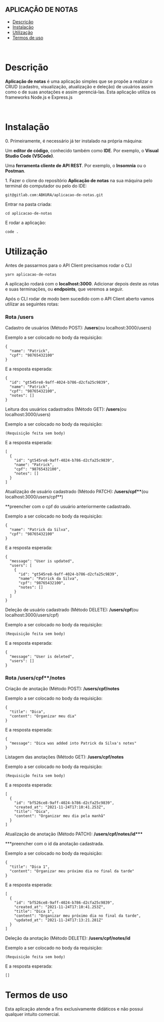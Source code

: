 ## APLICAÇÃO DE NOTAS

- [Descrição](#descrição)
- [Instalação](#instalação)
- [Utilização](#utilização)
- [Termos de uso](#termos-de-uso)

<br>

# Descrição

<p><b>Aplicação de notas</b> é uma aplicação simples que se propõe a realizar o CRUD (cadastro, visualização, atualização e deleção) de usuários assim como o de suas anotações e assim gerenciá-las. Esta aplicação utiliza os frameworks Node.js e Express.js</p>
<br>

# Instalação

<p>0. Primeiramente, é necessário já ter instalado na própria máquina:

<p> Um <b>editor de código</b>, conhecido também como <b>IDE</b>. Por exemplo, o <b>Visual Studio Code (VSCode)</b>.</p>

<p> Uma <b>ferramenta cliente de API REST</b>. Por exemplo, o <b>Insomnia</b> ou o <b>Postman</b>.</p>

<p>1. Fazer o clone do reposítório <b>Aplicação de notas</b> na sua máquina pelo terminal do computador ou pelo do IDE:</p>

```
git@gitlab.com:ABKURA/aplicacao-de-notas.git
```

<p>Entrar na pasta criada:</p>

```
cd aplicacao-de-notas
```

<p>E rodar a aplicação:</p>

```
code .
```

# Utilização

<p>Antes de passarmos para o API Client precisamos rodar o CLI</p>

```
yarn aplicacao-de-notas
```

<p>A aplicação rodará com o <b>localhost:3000</b>. Adicionar depois deste as rotas e suas terminações, ou <b>endpoints</b>, que veremos a seguir.</p>

<p>Após o CLI rodar de modo bem sucedido com o API Client aberto vamos utilizar as seguintes rotas:</p>

<h3>Rota <b>/users</b></h3>

Cadastro de usuários (Método POST): <b>/users</b>(ou localhost:3000/users)

Exemplo a ser colocado no body da requisição:

```
{
  "name": "Patrick",
  "cpf": "98765432100"
}
```

E a resposta esperada:

```
{
  "id": "gt545re8-9aff-4024-b786-d2cfa25c9839",
  "name": "Patrick",
  "cpf": "98765432100",
  "notes": []
}
```

Leitura dos usuários cadastrados (Método GET): <b>/users</b>(ou localhost:3000/users)

Exemplo a ser colocado no body da requisição:

```
(Requisição feita sem body)
```

E a resposta esperada:

```
[
  {
    "id": "gt545re8-9aff-4024-b786-d2cfa25c9839",
    "name": "Patrick",
    "cpf": "98765432100",
    "notes": []
  }
]
```

Atualização de usuário cadastrado (Método PATCH): <b>/users/cpf**</b>(ou localhost:3000/users/cpf**)

\*\*preencher com o cpf do usuário anteriormente cadastrado.

Exemplo a ser colocado no body da requisição:

```
{
  "name": "Patrick da Silva",
  "cpf": "98765432100"
}
```

E a resposta esperada:

```
{
  "message": "User is updated",
  "users": [
    {
      "id": "gt545re8-9aff-4024-b786-d2cfa25c9839",
      "name": "Patrick da Silva",
      "cpf": "98765432100",
      "notes": []
    }
  ]
}
```

Deleção de usuário cadastrado (Método DELETE): <b>/users/cpf</b>(ou localhost:3000/users/cpf)

Exemplo a ser colocado no body da requisição:

```
(Requisição feita sem body)
```

E a resposta esperada:

```
{
  "message": "User is deleted",
  "users": []
}
```

<h3>Rota <b>/users/cpf**/notes</b></h3>

Criação de anotação (Método POST): <b>/users/cpf/notes</b>

Exemplo a ser colocado no body da requisição:

```
{
  "title": "Dica",
  "content": "Organizar meu dia"
}
```

E a resposta esperada:

```
{
  "message": "Dica was added into Patrick da Silva's notes"
}
```

Listagem das anotações (Método GET): <b>/users/cpf/notes</b>

Exemplo a ser colocado no body da requisição:

```
(Requisição feita sem body)
```

E a resposta esperada:

```
[
  {
    "id": "bf526ce8-9aff-4024-b786-d2cfa25c9839",
    "created_at": "2021-11-24T17:10:41.253Z",
    "title": "Dica",
    "content": "Organizar meu dia pela manhã"
  }
]
```

Atualização de anotação (Método PATCH): <b>/users/cpf/notes/id\*\*\*</b>

\*\*\*preencher com o id da anotação cadastrada.

Exemplo a ser colocado no body da requisição:

```
{
  "title": "Dica 1",
  "content": "Organizar meu próximo dia no final da tarde"
}
```

E a resposta esperada:

```
[
  {
    "id": "bf526ce8-9aff-4024-b786-d2cfa25c9839",
    "created_at": "2021-11-24T17:10:41.253Z",
    "title": "Dica 1",
    "content": "Organizar meu próximo dia no final da tarde",
    "updated_at": "2021-11-24T17:13:21.281Z"
  }
]
```

Deleção da anotação (Método DELETE): <b>/users/cpf/notes/id</b>

Exemplo a ser colocado no body da requisição:

```
(Requisição feita sem body)
```

E a resposta esperada:

```
[]
```

# Termos de uso

<p>Esta aplicação atende a fins exclusivamente didáticos e não possui qualquer intuito comercial.</p>
